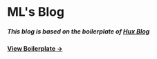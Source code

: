 # ML's Blog 

##### This blog  is  based on the boilerplate of [Hux Blog](https://github.com/Huxpro/huxpro.github.io)

#### [View Boilerplate &rarr;](http://huangxuan.me/huxblog-boilerplate/)
